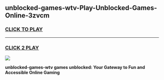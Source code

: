 
## unblocked-games-wtv-Play-Unblocked-Games-Online-3zvcm
<h3>
<a href="https://premium76.site?title=unblocked-games-wtv&ref=24A">CLICK TO PLAY</a></h3>
<hr>

<h3>
<a href="https://premium76.site?title=unblocked-games-wtv&ref=24A">CLICK 2 PLAY</a>
  
</h3>

<a href="https://premium76.site?title=unblocked-games-wtv&ref=24A"><img src="https://clearcache.store/games.png"></a>


**unblocked-games-wtv games unblocked: Your Gateway to Fun and Accessible Online Gaming**
